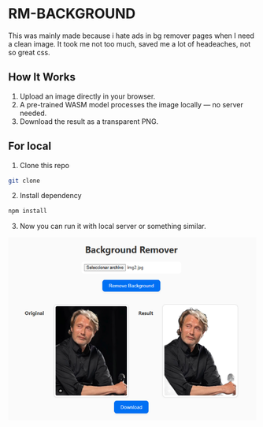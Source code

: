 # RM-BACKGROUND

This was mainly made because i hate ads in bg remover pages when I need a clean image. It took me not too much, saved me a lot of headeaches, not so great css.

## How It Works

1. Upload an image directly in your browser.
2. A pre-trained WASM model processes the image locally — no server needed.
3. Download the result as a transparent PNG.

## For local

1. Clone this repo

```bash
git clone
```

2. Install dependency

```bash
npm install
```

3. Now you can run it with local server or something similar.

![alt text](image.png)
